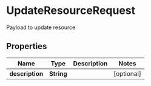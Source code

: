 

# UpdateResourceRequest

Payload to update resource

## Properties

Name | Type | Description | Notes
------------ | ------------- | ------------- | -------------
**description** | **String** |  |  [optional]



